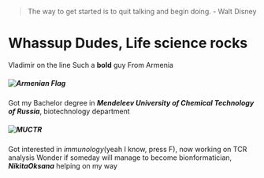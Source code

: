 > The way to get started is to quit talking and begin doing. - Walt Disney
# Whassup Dudes, Life science rocks
Vladimir on the line
Such a **bold** guy
From Armenia
##### ![Armenian Flag](https://upload.wikimedia.org/wikipedia/commons/thumb/2/2f/Flag_of_Armenia.svg/383px-Flag_of_Armenia.svg.png)


Got my Bachelor degree in ***Mendeleev University of Chemical Technology of Russia***, biotechnology department
##### ![MUCTR](https://www.muctr.ru/logo.png)


Got interested in *immunology*(yeah I know, press F), now working on TCR analysis
Wonder if someday will manage to become bionformatician, ***NikitaOksana*** helping on my way
